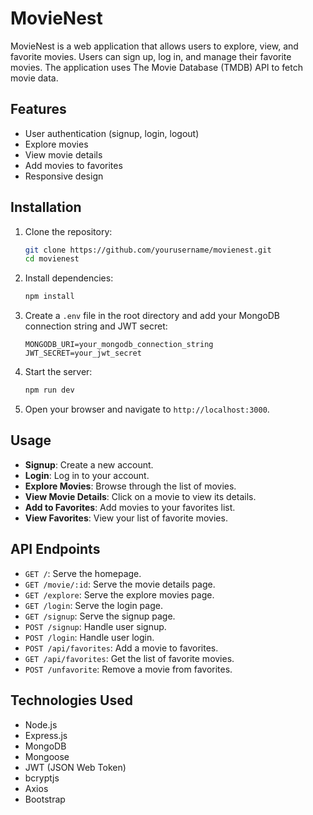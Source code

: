 # MovieNest

MovieNest is a web application that allows users to explore, view, and favorite movies. Users can sign up, log in, and manage their favorite movies. The application uses The Movie Database (TMDB) API to fetch movie data.

## Features

- User authentication (signup, login, logout)
- Explore movies
- View movie details
- Add movies to favorites
- Responsive design

## Installation

1. Clone the repository:

   ```sh
   git clone https://github.com/yourusername/movienest.git
   cd movienest
   ```

2. Install dependencies:

   ```sh
   npm install
   ```

3. Create a `.env` file in the root directory and add your MongoDB connection string and JWT secret:

   ```env
   MONGODB_URI=your_mongodb_connection_string
   JWT_SECRET=your_jwt_secret
   ```

4. Start the server:

   ```sh
   npm run dev
   ```

5. Open your browser and navigate to `http://localhost:3000`.

## Usage

- **Signup**: Create a new account.
- **Login**: Log in to your account.
- **Explore Movies**: Browse through the list of movies.
- **View Movie Details**: Click on a movie to view its details.
- **Add to Favorites**: Add movies to your favorites list.
- **View Favorites**: View your list of favorite movies.

## API Endpoints

- `GET /`: Serve the homepage.
- `GET /movie/:id`: Serve the movie details page.
- `GET /explore`: Serve the explore movies page.
- `GET /login`: Serve the login page.
- `GET /signup`: Serve the signup page.
- `POST /signup`: Handle user signup.
- `POST /login`: Handle user login.
- `POST /api/favorites`: Add a movie to favorites.
- `GET /api/favorites`: Get the list of favorite movies.
- `POST /unfavorite`: Remove a movie from favorites.

## Technologies Used

- Node.js
- Express.js
- MongoDB
- Mongoose
- JWT (JSON Web Token)
- bcryptjs
- Axios
- Bootstrap
